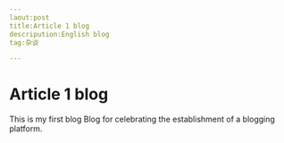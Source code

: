 ```yaml
---
laout:post
title:Article 1 blog
descripution:English blog
tag:杂谈

---
```





# Article 1 blog
This is my first blog
Blog for celebrating the establishment of a blogging platform.

